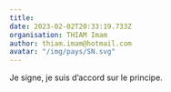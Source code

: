 ```yaml
---
title: 
date: 2023-02-02T20:33:19.733Z
organisation: THIAM Imam
author: thiam.imam@hotmail.com
avatar: "/img/pays/SN.svg"
---
```


Je signe, je suis d’accord sur le principe.